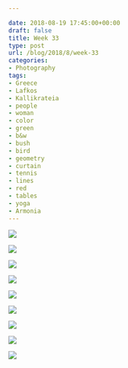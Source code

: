 ```yaml
---

date: 2018-08-19 17:45:00+00:00
draft: false
title: Week 33
type: post
url: /blog/2018/8/week-33
categories:
- Photography
tags:
- Greece
- Lafkos
- Kallikrateia
- people
- woman
- color
- green
- b&w
- bush
- bird
- geometry
- curtain
- tennis
- lines
- red
- tables
- yoga
- Armonia
---
```




  
![](/images/2018-08-19-20188week-33/image-asset.jpeg)

  

  
![](/images/2018-08-19-20188week-33/image-asset.jpeg)

  

  
![](/images/2018-08-19-20188week-33/image-asset.jpeg)

  

  
![](/images/2018-08-19-20188week-33/image-asset.jpeg)

  

  
![](/images/2018-08-19-20188week-33/image-asset.jpeg)

  

  
![](/images/2018-08-19-20188week-33/IMG_4751.JPG)

  

  
![](/images/2018-08-19-20188week-33/image-asset.jpeg)

  

  
![](/images/2018-08-19-20188week-33/IMG_4105.JPG)

  

  
![](/images/2018-08-19-20188week-33/image-asset.jpeg)

  


